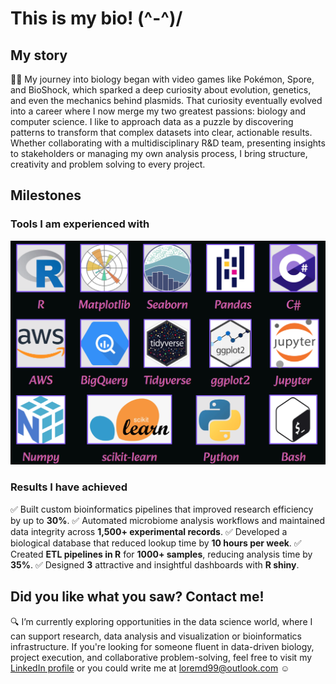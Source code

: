 # This is my bio! (^-^)/

## My story
👾🧫 My journey into biology began with video games like Pokémon, Spore, and BioShock, which sparked a deep curiosity about evolution, genetics, and even the mechanics behind plasmids. That curiosity eventually evolved into a career where I now merge my two greatest passions: biology and computer science. I like to approach data as a puzzle by discovering patterns to transform that complex datasets into clear, actionable results. Whether collaborating with a multidisciplinary R&D team, presenting insights to stakeholders or managing my own analysis process, I bring structure, creativity and problem solving to every project.

## Milestones

### Tools I am experienced with
![](Images/tools.png)

### Results I have achieved
✅ Built custom bioinformatics pipelines that improved research efficiency by up to **30%**.
✅ Automated microbiome analysis workflows and maintained data integrity across **1,500+ experimental records**.
✅ Developed a biological database that reduced lookup time by **10 hours per week**.
✅ Created **ETL pipelines in R** for **1000+ samples**, reducing analysis time by **35%**.
✅ Designed **3** attractive and insightful dashboards with **R shiny**.

## Did you like what you saw? Contact me!
🔍 I’m currently exploring opportunities in the data science world, where I can support research, data analysis and visualization or bioinformatics infrastructure.
If you're looking for someone fluent in data-driven biology, project execution, and collaborative problem-solving, feel free to visit my [LinkedIn profile](https://www.linkedin.com/in/lorenamartindorta/) or you could write me at loremd99@outlook.com ☺️
